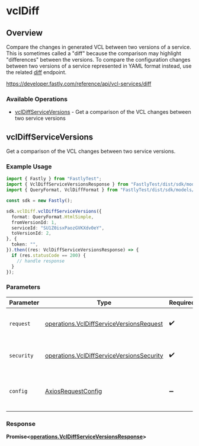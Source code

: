 # vclDiff

## Overview

Compare the changes in generated VCL between two versions of a service. This is sometimes called a "diff" because the comparison may highlight "differences" between the versions. To compare the configuration changes between two versions of a service represented in YAML format instead, use the related [diff](/reference/api/utils/diff/#diff-service-versions) endpoint.

<https://developer.fastly.com/reference/api/vcl-services/diff>
### Available Operations

* [vclDiffServiceVersions](#vcldiffserviceversions) - Get a comparison of the VCL changes between two service versions

## vclDiffServiceVersions

Get a comparison of the VCL changes between two service versions.

### Example Usage

```typescript
import { Fastly } from "FastlyTest";
import { VclDiffServiceVersionsResponse } from "FastlyTest/dist/sdk/models/operations";
import { QueryFormat, VclDiffFormat } from "FastlyTest/dist/sdk/models/shared";

const sdk = new Fastly();

sdk.vclDiff.vclDiffServiceVersions({
  format: QueryFormat.HtmlSimple,
  fromVersionId: 1,
  serviceId: "SU1Z0isxPaozGVKXdv0eY",
  toVersionId: 2,
}, {
  token: "",
}).then((res: VclDiffServiceVersionsResponse) => {
  if (res.statusCode == 200) {
    // handle response
  }
});
```

### Parameters

| Parameter                                                                                              | Type                                                                                                   | Required                                                                                               | Description                                                                                            |
| ------------------------------------------------------------------------------------------------------ | ------------------------------------------------------------------------------------------------------ | ------------------------------------------------------------------------------------------------------ | ------------------------------------------------------------------------------------------------------ |
| `request`                                                                                              | [operations.VclDiffServiceVersionsRequest](../../models/operations/vcldiffserviceversionsrequest.md)   | :heavy_check_mark:                                                                                     | The request object to use for the request.                                                             |
| `security`                                                                                             | [operations.VclDiffServiceVersionsSecurity](../../models/operations/vcldiffserviceversionssecurity.md) | :heavy_check_mark:                                                                                     | The security requirements to use for the request.                                                      |
| `config`                                                                                               | [AxiosRequestConfig](https://axios-http.com/docs/req_config)                                           | :heavy_minus_sign:                                                                                     | Available config options for making requests.                                                          |


### Response

**Promise<[operations.VclDiffServiceVersionsResponse](../../models/operations/vcldiffserviceversionsresponse.md)>**

